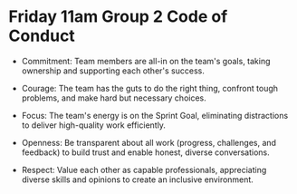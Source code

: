 # Friday 11am Group 2 Code of Conduct

- Commitment: Team members are all-in on the team's goals, taking ownership and supporting each other's success.

- Courage: The team has the guts to do the right thing, confront tough problems, and make hard but necessary choices.

- Focus: The team's energy is on the Sprint Goal, eliminating distractions to deliver high-quality work efficiently.

- Openness: Be transparent about all work (progress, challenges, and feedback) to build trust and enable honest, diverse conversations.

- Respect: Value each other as capable professionals, appreciating diverse skills and opinions to create an inclusive environment.
